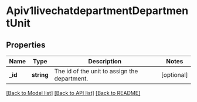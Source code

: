 # Apiv1livechatdepartmentDepartmentUnit

## Properties
Name | Type | Description | Notes
------------ | ------------- | ------------- | -------------
**_id** | **string** | The id of the unit to assign the department. | [optional] 

[[Back to Model list]](../../README.md#documentation-for-models) [[Back to API list]](../../README.md#documentation-for-api-endpoints) [[Back to README]](../../README.md)

